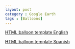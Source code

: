 ```yaml
---
layout: post
category : Google Earth
tags : [Balloons]
---
```



[HTML balloon template English](http://dl.dropbox.com/u/108352435/course/plantilla-globo-Eng.html)

[HTML balloon template Spanish](http://dl.dropbox.com/u/108352435/course/plantilla-globo-Esp.html)

